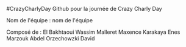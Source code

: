 #CrazyCharlyDay
Github pour la journée de Crazy Charly Day

Nom de l'équipe : nom de l'équipe

Composé de : 
El Bakhtaoui Wassim 
Malleret Maxence
Karakaya Enes 
Marzouk Abdel
Orzechowzki David
